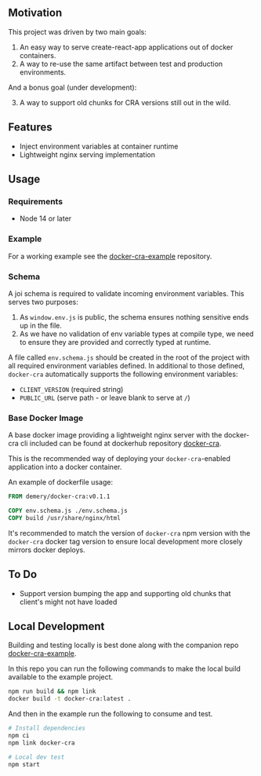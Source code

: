 ## Motivation

This project was driven by two main goals:

1. An easy way to serve create-react-app applications out of docker containers.
2. A way to re-use the same artifact between test and production environments.

And a bonus goal (under development):

3. A way to support old chunks for CRA versions still out in the wild.

## Features

- Inject environment variables at container runtime
- Lightweight nginx serving implementation

## Usage

### Requirements

- Node 14 or later

### Example

For a working example see the [docker-cra-example](https://github.com/danielemery/docker-cra-example) repository.

### Schema

A joi schema is required to validate incoming environment variables. This serves two purposes:

1. As `window.env.js` is public, the schema ensures nothing sensitive ends up in the file.
2. As we have no validation of env variable types at compile type, we need to ensure they are provided and correctly typed at runtime.

A file called `env.schema.js` should be created in the root of the project with all required environment variables defined. In additional to those defined, `docker-cra` automatically supports the following environment variables:

- `CLIENT_VERSION` (required string)
- `PUBLIC_URL` (serve path - or leave blank to serve at `/`)

### Base Docker Image

A base docker image providing a lightweight nginx server with the docker-cra cli included can be found at dockerhub repository [docker-cra](https://hub.docker.com/r/demery/docker-cra).

This is the recommended way of deploying your `docker-cra`-enabled application into a docker container.

An example of dockerfile usage:

```Dockerfile
FROM demery/docker-cra:v0.1.1

COPY env.schema.js ./env.schema.js
COPY build /usr/share/nginx/html
```

It's recommended to match the version of `docker-cra` npm version with the `docker-cra` docker tag version to ensure local development more closely mirrors docker deploys.

## To Do

- Support version bumping the app and supporting old chunks that client's might not have loaded

## Local Development

Building and testing locally is best done along with the companion repo [docker-cra-example](https://github.com/danielemery/docker-cra-example).

In this repo you can run the following commands to make the local build available to the example project.

```sh
npm run build && npm link
docker build -t docker-cra:latest .
```

And then in the example run the following to consume and test.

```sh
# Install dependencies
npm ci
npm link docker-cra

# Local dev test
npm start
```
